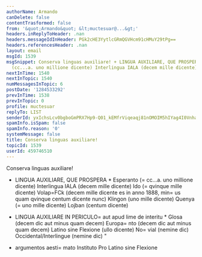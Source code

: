```yaml
---
authorName: Armando
canDelete: false
contentTrasformed: false
from: '&quot;Armando&quot; &lt;muctesuar@...&gt;'
headers.inReplyToHeader: .nan
headers.messageIdInHeader: PGk2cHE3YytlcGRmQGVHcm91cHMuY29tPg==
headers.referencesHeader: .nan
layout: email
msgId: 1539
msgSnippet: Conserva linguas auxiliare! + LINGUA AUXILIARE, QUE PROSPERA * Esperanto
  (cc...a. uno millione dicente) Interlingua IALA (decem mille dicente) Ido (qvinque
nextInTime: 1540
nextInTopic: 1540
numMessagesInTopic: 6
postDate: '1284533292'
prevInTime: 1538
prevInTopic: 0
profile: muctesuar
replyTo: LIST
senderId: yxIchsLcv0bgboGmPRX7Hp9-Q01_kEMfrViqeaqj81nOMOIM5hIYag4I0VnhatAHrO3MGXbjQWfi5vDOuFKe_6Lyr8_xgQ
spamInfo.isSpam: false
spamInfo.reason: '0'
systemMessage: false
title: Conserva linguas auxiliare!
topicId: 1539
userId: 459746510
---
```


Conserva linguas auxiliare!

+ LINGUA AUXILIARE, QUE PROSPERA *
Esperanto (=
cc...a. uno millione dicente) 
Interlingua IALA (decem mille dicente)
Ido (=
qvinque mille dicente) 
Volap=FCk (decem mille dicente es in anno 1888, min=
us quam qvinque centum dicente nunc) 
Klingon (uno mille dicente) 
Quenya (=
uno mille dicente)
Lojban (centum dicente) 

- LINGUA AUXILIARE IN PERICULO=
 aut apud lime de interitu *
Glosa (decem dic aut minus quam decem) 
Europa=
nto (decem dic aut minus quam decem)
Latino sine Flexione (ullo dicente)
No=
vial (nemine dic)
Occidental/Interlingue (nemine dic) "

* argumentos aesti=
mato 
Instituto Pro Latino sine Flexione


